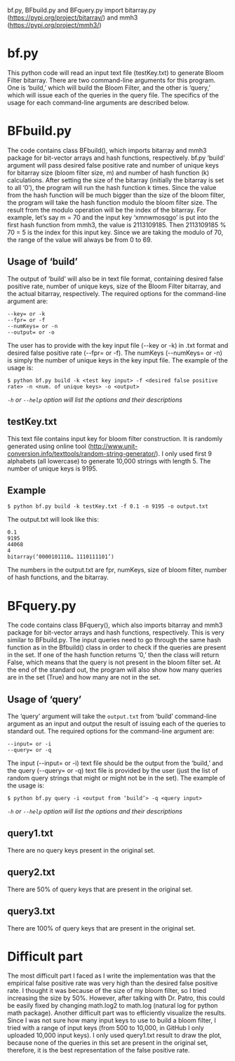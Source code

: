 bf.py, BFbuild.py and BFquery.py import bitarray.py (https://pypi.org/project/bitarray/) and mmh3 (https://pypi.org/project/mmh3/) 

# bf.py

This python code will read an input text file (testKey.txt) to generate Bloom Filter bitarray. There are two command-line arguments for this program. One is ‘build,’ which will build the Bloom Filter, and the other is ‘query,’ which will issue each of the queries in the query file. The specifics of the usage for each command-line arguments are described below. 

# BFbuild.py

The code contains class BFbuild(), which imports bitarray and mmh3 package for bit-vector arrays and hash functions, respectively. bf.py ‘build’ argument will pass desired false positive rate and number of unique keys for bitarray size (bloom filter size, m) and number of hash function (k) calculations. After setting the size of the bitarray (initially the bitarray is set to all ‘0’), the program will run the hash function k times. Since the value from the hash function will be much bigger than the size of the bloom filter, the program will take the hash function modulo the bloom filter size. The result from the modulo operation will be the index of the bitarray. For example, let’s say m = 70 and the input key ‘xmnwmosqgo’ is put into the first hash function from mmh3, the value is 2113109185. Then 2113109185 % 70 = 5 is the index for this input key. Since we are taking the modulo of 70, the range of the value will always be from 0 to 69. 

## Usage of ‘build’

The output of ‘build’ will also be in text file format, containing desired false positive rate, number of unique keys, size of the Bloom Filter bitarray, and the actual bitarray, respectively.
The required options for the command-line argument are:

```
--key= or -k
--fpr= or -f
--numKeys= or -n
--output= or -o
```

The user has to provide with the key input file (--key or -k) in .txt format and desired false positive rate (--fpr= or -f). The numKeys (--numKeys= or -n) is simply the number of unique keys in the key input file. The example of the usage is: 

```
$ python bf.py build -k <test key input> -f <desired false positive rate> -n <num. of unique keys> -o <output>
```

*`-h` or `--help` option will list the options and their descriptions*

## testKey.txt

This text file contains input key for bloom filter construction. It is randomly generated using online tool (http://www.unit-conversion.info/texttools/random-string-generator/). I only used first 9 alphabets (all lowercase) to generate 10,000 strings with length 5. The number of unique keys is 9195.

## Example

```
$ python bf.py build -k testKey.txt -f 0.1 -n 9195 -o output.txt
```
The output.txt will look like this:
```
0.1
9195
44068
4
bitarray(‘0000101110… 1110111101’)
```
The numbers in the output.txt are fpr, numKeys, size of bloom filter, number of hash functions, and the bitarray.

# BFquery.py

The code contains class BFquery(), which also imports bitarray and mmh3 package for bit-vector arrays and hash functions, respectively. This is very similar to BFbuild.py. The input queries need to go through the same hash function as in the Bfbuild() class in order to check if the queries are present in the set. If one of the hash function returns ‘0,’ then the class will return False, which means that the query is not present in the bloom filter set. At the end of the standard out, the program will also show how many queries are in the set (True) and how many are not in the set. 

## Usage of ‘query’

The ‘query’ argument will take the `output.txt` from ‘build’ command-line argument as an input and output the result of issuing each of the queries to standard out. 
The required options for the command-line argument are:

```
--input= or -i
--query= or -q
```

The input (--input= or -i) text file should be the output from the ‘build,’ and the query (--query= or -q) text file is provided by the user (just the list of random query strings that might or might not be in the set). The example of the usage is:

```
$ python bf.py query -i <output from ‘build’> -q <query input>
```

*`-h` or `--help` option will list the options and their descriptions*

## query1.txt

There are no query keys present in the original set.

## query2.txt

There are 50% of query keys that are present in the original set.

## query3.txt

There are 100% of query keys that are present in the original set.

# Difficult part

The most difficult part I faced as I write the implementation was that the empirical false positive rate was very high than the desired false positive rate. I thought it was because of the size of my bloom filter, so I tried increasing the size by 50%. However, after talking with Dr. Patro, this could be easily fixed by changing math.log2 to math.log (natural log for python math package). Another difficult part was to efficiently visualize the results. Since I was not sure how many input keys to use to build a bloom filter, I tried with a range of input keys (from 500 to 10,000, in GitHub I only uploaded 10,000 input keys). I only used query1.txt result to draw the plot, because none of the queries in this set are present in the original set, therefore, it is the best representation of the false positive rate. 
